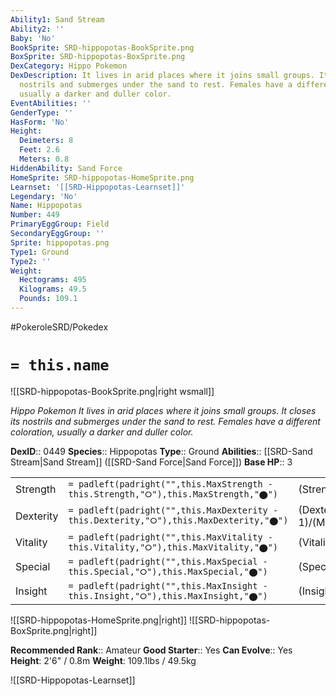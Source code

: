 ```yaml
---
Ability1: Sand Stream
Ability2: ''
Baby: 'No'
BookSprite: SRD-hippopotas-BookSprite.png
BoxSprite: SRD-hippopotas-BoxSprite.png
DexCategory: Hippo Pokemon
DexDescription: It lives in arid places where it joins small groups. It closes its
  nostrils and submerges under the sand to rest. Females have a different coloration,
  usually a darker and duller color.
EventAbilities: ''
GenderType: ''
HasForm: 'No'
Height:
  Deimeters: 8
  Feet: 2.6
  Meters: 0.8
HiddenAbility: Sand Force
HomeSprite: SRD-hippopotas-HomeSprite.png
Learnset: '[[SRD-Hippopotas-Learnset]]'
Legendary: 'No'
Name: Hippopotas
Number: 449
PrimaryEggGroup: Field
SecondaryEggGroup: ''
Sprite: hippopotas.png
Type1: Ground
Type2: ''
Weight:
  Hectograms: 495
  Kilograms: 49.5
  Pounds: 109.1
---
```


#PokeroleSRD/Pokedex

# `= this.name`

![[SRD-hippopotas-BookSprite.png|right wsmall]]

*Hippo Pokemon*
*It lives in arid places where it joins small groups. It closes its nostrils and submerges under the sand to rest. Females have a different coloration, usually a darker and duller color.*

**DexID**:: 0449
**Species**:: Hippopotas
**Type**:: Ground
**Abilities**:: [[SRD-Sand Stream|Sand Stream]] ([[SRD-Sand Force|Sand Force]])
**Base HP**:: 3

|           |                                                                                        |                                          |
| --------- | -------------------------------------------------------------------------------------- | ---------------------------------------- |
| Strength  | `= padleft(padright("",this.MaxStrength - this.Strength,"⭘"),this.MaxStrength,"⬤")`    | (Strength::2)/(MaxStrength::5)   |
| Dexterity | `= padleft(padright("",this.MaxDexterity - this.Dexterity,"⭘"),this.MaxDexterity,"⬤")` | (Dexterity:: 1)/(MaxDexterity::3) |
| Vitality  | `= padleft(padright("",this.MaxVitality - this.Vitality,"⭘"),this.MaxVitality,"⬤")`    | (Vitality::2)/(MaxVitality::5)   |
| Special   | `= padleft(padright("",this.MaxSpecial - this.Special,"⭘"),this.MaxSpecial,"⬤")`       | (Special::1)/(MaxSpecial::3)     |
| Insight   | `= padleft(padright("",this.MaxInsight - this.Insight,"⭘"),this.MaxInsight,"⬤")`       | (Insight::1)/(MaxInsight::3)     |

![[SRD-hippopotas-HomeSprite.png|right]]
![[SRD-hippopotas-BoxSprite.png|right]]

**Recommended Rank**:: Amateur
**Good Starter**:: Yes
**Can Evolve**:: Yes
**Height**: 2'6" / 0.8m
**Weight**: 109.1lbs / 49.5kg

![[SRD-Hippopotas-Learnset]]